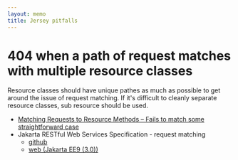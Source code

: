 ```yaml
---
layout: memo
title: Jersey pitfalls
---
```


# 404 when a path of request matches with multiple resource classes
Resource classes should have unique pathes as much as possible to get around the issue of request matching.
If it's difficult to cleanly separate resource classes, sub resource should be used.

- [Matching Requests to Resource Methods – Fails to match some straightforward case](https://github.com/jakartaee/rest/issues/904)
- Jakarta RESTful Web Services Specification - request matching
  - [github](https://github.com/jakartaee/rest/blob/master/jaxrs-spec/src/main/asciidoc/chapters/resources/_mapping_requests_to_java_methods.adoc)
  - [web (Jakarta EE9 (3.0))](https://jakarta.ee/specifications/restful-ws/3.0/jakarta-restful-ws-spec-3.0#request_matching)
